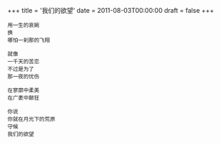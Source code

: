 +++
title = '我们的欲望'
date = 2011-08-03T00:00:00
draft = false
+++

<div class="poem">

```
用一生的哀婉
换
哪怕一刹那的飞翔

就像
一千天的苦恋
不过是为了
那一夜的忧伤

在寥廓中柔美
在广袤中颠狂

你说
你就在月光下的荒原
守候
我们的欲望
```

</div>
